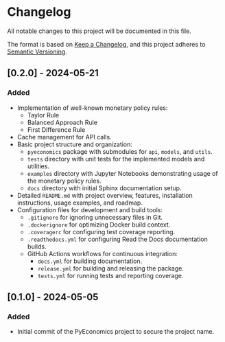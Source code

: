# Changelog

All notable changes to this project will be documented in this file.

The format is based on [Keep a Changelog](https://keepachangelog.com/en/1.0.0/),
and this project adheres to [Semantic Versioning](https://semver.org/spec/v2.0.0.html).

## [0.2.0] - 2024-05-21
### Added
- Implementation of well-known monetary policy rules:
  - Taylor Rule
  - Balanced Approach Rule
  - First Difference Rule
- Cache management for API calls.
- Basic project structure and organization:
  - `pyeconomics` package with submodules for `api`, `models`, and `utils`.
  - `tests` directory with unit tests for the implemented models and utilities.
  - `examples` directory with Jupyter Notebooks demonstrating usage of the monetary policy rules.
  - `docs` directory with initial Sphinx documentation setup.
- Detailed `README.md` with project overview, features, installation instructions, usage examples, and roadmap.
- Configuration files for development and build tools:
  - `.gitignore` for ignoring unnecessary files in Git.
  - `.dockerignore` for optimizing Docker build context.
  - `.coveragerc` for configuring test coverage reporting.
  - `.readthedocs.yml` for configuring Read the Docs documentation builds.
  - GitHub Actions workflows for continuous integration:
    - `docs.yml` for building documentation.
    - `release.yml` for building and releasing the package.
    - `tests.yml` for running tests and reporting coverage.

## [0.1.0] - 2024-05-05
### Added
- Initial commit of the PyEconomics project to secure the project name.
